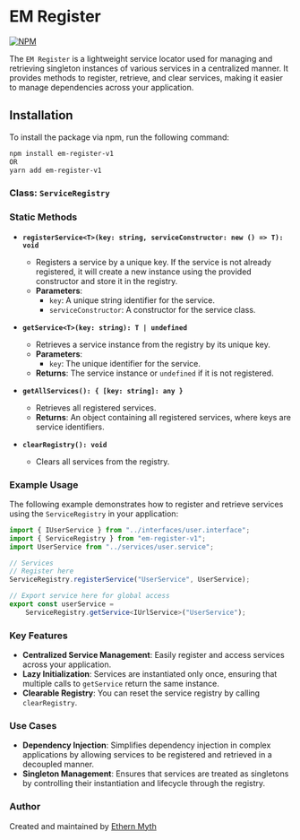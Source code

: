# EM Register

[![NPM](https://nodei.co/npm/em-register-v1.png)](https://nodei.co/npm/em-register-v1/)

The `EM Register` is a lightweight service locator used for managing and retrieving singleton instances of various services in a centralized manner. It provides methods to register, retrieve, and clear services, making it easier to manage dependencies across your application.

## Installation

To install the package via npm, run the following command:

```bash  
npm install em-register-v1
OR 
yarn add em-register-v1
```

### Class: `ServiceRegistry`

### Static Methods

- **`registerService<T>(key: string, serviceConstructor: new () => T): void`**
  - Registers a service by a unique key. If the service is not already registered, it will create a new instance using the provided constructor and store it in the registry.
  - **Parameters**:
    - `key`: A unique string identifier for the service.
    - `serviceConstructor`: A constructor for the service class.

- **`getService<T>(key: string): T | undefined`**
  - Retrieves a service instance from the registry by its unique key.
  - **Parameters**:
    - `key`: The unique identifier for the service.
  - **Returns**: The service instance or `undefined` if it is not registered.

- **`getAllServices(): { [key: string]: any }`**
  - Retrieves all registered services.
  - **Returns**: An object containing all registered services, where keys are service identifiers.

- **`clearRegistry(): void`**
  - Clears all services from the registry.

### Example Usage

The following example demonstrates how to register and retrieve services using the `ServiceRegistry` in your application:

```ts
import { IUserService } from "../interfaces/user.interface";
import { ServiceRegistry } from "em-register-v1";
import UserService from "../services/user.service";

// Services
// Register here
ServiceRegistry.registerService("UserService", UserService);

// Export service here for global access
export const userService =
    ServiceRegistry.getService<IUrlService>("UserService");

```

### Key Features

- **Centralized Service Management**: Easily register and access services across your application.
- **Lazy Initialization**: Services are instantiated only once, ensuring that multiple calls to `getService` return the same instance.
- **Clearable Registry**: You can reset the service registry by calling `clearRegistry`.

### Use Cases

- **Dependency Injection**: Simplifies dependency injection in complex applications by allowing services to be registered and retrieved in a decoupled manner.
- **Singleton Management**: Ensures that services are treated as singletons by controlling their instantiation and lifecycle through the registry.

### Author

Created and maintained by [Ethern Myth](https://github.com/Ethern-Myth)
